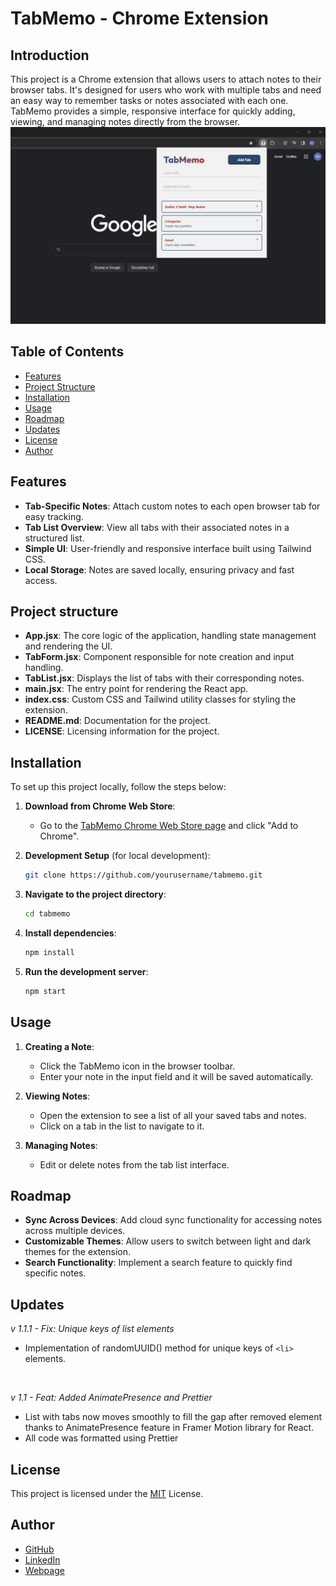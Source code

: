 
# TabMemo - Chrome Extension

## Introduction

This project is a Chrome extension that allows users to attach notes to their browser tabs. It's designed for users who work with multiple tabs and need an easy way to remember tasks or notes associated with each one. TabMemo provides a simple, responsive interface for quickly adding, viewing, and managing notes directly from the browser.
![Screen of TabMemo in Chrome browser](public/114.jpg)
<br>

## Table of Contents

- [Features](#features)
- [Project Structure](#project-structure)
- [Installation](#installation)
- [Usage](#usage)
- [Roadmap](#roadmap)
- [Updates](#updates)
- [License](#license)
- [Author](#author)

## Features

- **Tab-Specific Notes**: Attach custom notes to each open browser tab for easy tracking.
- **Tab List Overview**: View all tabs with their associated notes in a structured list.
- **Simple UI**: User-friendly and responsive interface built using Tailwind CSS.
- **Local Storage**: Notes are saved locally, ensuring privacy and fast access.

## Project structure

- **App.jsx**: The core logic of the application, handling state management and rendering the UI.
- **TabForm.jsx**: Component responsible for note creation and input handling.
- **TabList.jsx**: Displays the list of tabs with their corresponding notes.
- **main.jsx**: The entry point for rendering the React app.
- **index.css**: Custom CSS and Tailwind utility classes for styling the extension.
- **README.md**: Documentation for the project.
- **LICENSE**: Licensing information for the project.

## Installation

To set up this project locally, follow the steps below:

1. **Download from Chrome Web Store**:

   - Go to the [TabMemo Chrome Web Store page](https://chromewebstore.google.com/detail/tabmemo/phdmmfiahmnpnplegibamophhcbbakoo) and click "Add to Chrome".
   
2. **Development Setup** (for local development):

   ```bash
   git clone https://github.com/yourusername/tabmemo.git
   ```

3. **Navigate to the project directory**:

   ```bash
   cd tabmemo
   ```

4. **Install dependencies**:

   ```bash
   npm install
   ```

5. **Run the development server**:

   ```bash
   npm start
   ```

## Usage


1. **Creating a Note**:
   - Click the TabMemo icon in the browser toolbar.
   - Enter your note in the input field and it will be saved automatically.

2. **Viewing Notes**:
   - Open the extension to see a list of all your saved tabs and notes.
   - Click on a tab in the list to navigate to it.

3. **Managing Notes**:
   - Edit or delete notes from the tab list interface.


## Roadmap

- **Sync Across Devices**: Add cloud sync functionality for accessing notes across multiple devices.
- **Customizable Themes**: Allow users to switch between light and dark themes for the extension.
- **Search Functionality**: Implement a search feature to quickly find specific notes.

## Updates

_v 1.1.1 - Fix: Unique keys of list elements_
- Implementation of randomUUID() method for unique keys of `<li>` elements.

<br>

_v 1.1 - Feat: Added AnimatePresence and Prettier_

- List with tabs now moves smoothly to fill the gap after removed element thanks to AnimatePresence feature in Framer Motion library for React.
- All code was formatted using Prettier


## License

This project is licensed under the [MIT](https://github.com/yourusername/tabmemo/blob/main/LICENSE) License.

## Author

- [GitHub](https://www.github.com/michalski-marcin)
- [LinkedIn](https://www.linkedin.com/in/michalski-marcin)
- [Webpage](https://www.michalski.pro)
